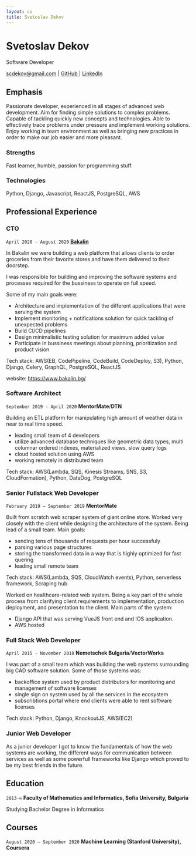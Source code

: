 ```yaml
---
layout: cv
title: Svetoslav Dekov
---
```

# Svetoslav Dekov
Software Developer

<div id="webaddress">
<a href="scdekov@gmail.com">scdekov@gmail.com</a>
| <a href="https://github.com/scdekov"> GitHub </a>
| <a href="www.linkedin.com/in/svetoslav-dekov-40aa60b4">LinkedIn</a>
</div>


## Emphasis
Passionate developer, experienced in all stages of advanced web development. Aim for finding simple solutions to complex problems. Capable of tackling quickly new concepts and technologies. Able to effectively trace problems under pressure and implement working solutions. Enjoy working in team environment as well as bringing new practices in order to make our job easier and more pleasant.

### Strengths
Fast learner, humble, passion for programming stuff.

### Technologies

Python, Django, Javascript, ReactJS, PostgreSQL, AWS

## Professional Experience

### CTO

`April 2020 - August 2020`
<a href="https://www.bakalin.bg">__Bakalin__</a>

In Bakalin we were building a web platform that allows clients to order groceries from their favorite stores and have them delivered to their doorstep.

I was responsible for building and improving the software systems and processes required for the bussiness to operate on full speed.

Some of my main goals were:
- Architecture and implementation of the different applications that were serving the system
- Implement monitoring + notifications solution for quick tackling of unexpected problems
- Build CI/CD pipelines
- Design minimalistic testing solution for maximum added value
- Participate in bussiness meetings about planning, prioritization and product vision

Tech stack: AWS(EB, CodePipeline, CodeBuild, CodeDeploy, S3), Python, Django, Celery, GraphQL, PostgreSQL, ReactJS

website: https://www.bakalin.bg/

### Software Architect

`September 2019 - April 2020`
__MentorMate__/__DTN__

Building an ETL platform for manipulating high amount of weather data in near to real time speed.
- leading small team of 4 developers
- utilize advanced database techniques like geometric data types, multi columnar ordered indexes, materialized views, slow query logs
- cloud hosted solution using AWS
- working remotely in distributed team

Tech stack: AWS(Lambda, SQS, Kinesis Streams, SNS, S3, CloudFormation), Python, DataDog, PostgreSQL

### Senior Fullstack Web Developer

`February 2019 – September 2019`
__MentorMate__

Built from scratch web scraper system of giant online store. Worked very closely with the client while designing the architecture of the system. Being lead of a small team. Main goals:
- sending tens of thousands of requests per hour successfuly
- parsing various page structures
- storing the transformed data in a way that is highly optimized for fast quering
- leading small remote team

Tech stack: AWS(Lambda, SQS, CloudWatch events), Python, serverless framework, Scraping hub

Worked on healthcare-related web system. Being a key part of the whole process from clarifying client requirements to implementation, production deployment, and presentation to the client. Main parts of the system:
- Django API that was serving VueJS front end and IOS application.
- AWS hosted 

### Full Stack Web Developer

`April 2015 - November 2018`
__Nemetschek Bulgaria__/__VectorWorks__

I was part of a small team which was building the web systems surrounding big CAD software solution. Some of those systems was:
- backoffice system used by product distributors for monitoring and management of software licenses
- single sign on system used by all the services in the ecosystem
- subscribtions portal where end clients were able to rent software licenses

Tech stack: Python, Django, KnockoutJS, AWS(EC2)

### Junior Web Developer

As a junior developer I got to know the fundamentals of how the web systems are working, the different ways for communication between services as well as some powerfull frameworks like Django which proved to be my best friends in the future.

## Education

`2013-∞`
__Faculty of Mathematics and Informatics, Sofia University, Bulgaria__

Studying Bachelor Degree in Informatics

## Courses

`August 2020 – September 2020`
__Machine Learning (Stanford University), Coursera__

<!-- ### Footer

Last updated: January 2020 -->

